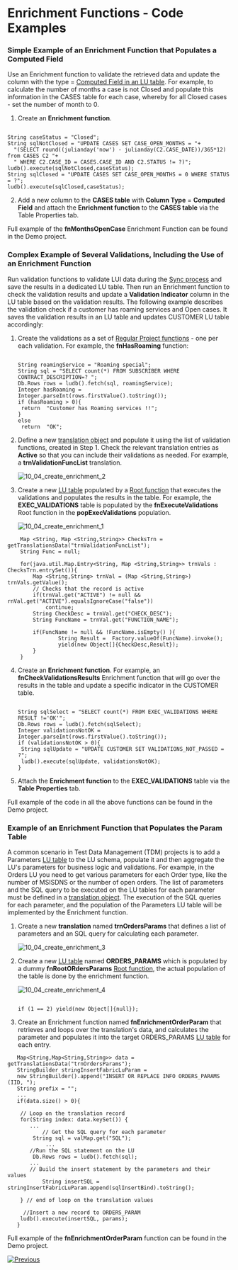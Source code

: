 # Enrichment Functions - Code Examples
### Simple Example of an Enrichment Function that Populates a Computed Field

Use an Enrichment function to validate the retrieved data and update the column with the type = [Computed Field in an LU table](/articles/06_LU_tables/02_create_an_LU_table.md#column-type). For example, to calculate the number of months a case is not Closed and populate this information in the CASES table for each case, whereby for all Closed cases - set the number of month to 0.

1. Create an **Enrichment function**.
 <pre><code>
String caseStatus = "Closed";
String sqlNotClosed = "UPDATE CASES SET CASE_OPEN_MONTHS = "+
  "(SELECT round((julianday('now') - julianday(C2.CASE_DATE))/365*12) from CASES C2 "+
  " WHERE C2.CASE_ID = CASES.CASE_ID AND C2.STATUS != ?)";
ludb().execute(sqlNotClosed,caseStatus);
String sqlClosed = "UPDATE CASES SET CASE_OPEN_MONTHS = 0 WHERE STATUS = ?";
ludb().execute(sqlClosed,caseStatus);
</code></pre>

2. Add a new column to the **CASES table** with **Column Type** = **Computed Field** and attach the **Enrichment function** to the **CASES table** via the Table Properties tab. 

Full example of the **fnMonthsOpenCase** Enrichment Function can be found in the Demo project.

### Complex Example of Several Validations, Including the Use of an Enrichment Function 

Run validation functions to validate LUI data during the [Sync process](/articles/14_sync_LU_instance/01_sync_LUI_overview.md) and save the results in a dedicated LU table. Then run an Enrichment function to check the validation results and update a **Validation Indicator** column in the LU table based on the validation results. The following example describes the validation check if a customer has roaming services and Open cases. It saves the validation results in an LU table and updates CUSTOMER LU table accordingly:

1. Create the validations as a set of [Regular Project functions](/articles/07_table_population/08_project_functions.md#regular-function) - one per each validation. For example, the **fnHasRoaming** function:

   <pre><code>
   String roamingService = "Roaming special";
   String sql = "SELECT count(*) FROM SUBSCRIBER WHERE CONTRACT_DESCRIPTION=? ";
   Db.Rows rows = ludb().fetch(sql, roamingService);
   Integer hasRoaming = Integer.parseInt(rows.firstValue().toString());
   if (hasRoaming > 0){
   	return  "Customer has Roaming services !!";
   }
   else
   	return  "OK";
   </code></pre>

2. Define a new [translation object](/articles/09_translations/02_creating_a_new_translation_in_fabric.md) and populate it using the list of validation functions, created in Step 1. Check the relevant translation entries as **Active** so that you can include their validations as needed. For example, a **trnValidationFuncList** translation.

   ![10_04_create_enrichment_2](/articles/10_enrichment_function/images/10_04_enrichment_code_examples_2.PNG)

3. Create a new [LU table](/articles/06_LU_tables/02_create_an_LU_table.md) populated by a [Root function](/articles/07_table_population/08_project_functions.md#root-function) that executes the validations and populates the results in the table. For example, the **EXEC_VALIDATIONS** table is populated by the **fnExecuteValidations** Root function in the **popExecValidations** population.

   ![10_04_create_enrichment_1](/articles/10_enrichment_function/images/10_04_enrichment_code_examples_1.PNG)

~~~
	Map <String, Map <String,String>> ChecksTrn = getTranslationsData("trnValidationFuncList");
	String Func = null;

	for(java.util.Map.Entry<String, Map <String,String>> trnVals : ChecksTrn.entrySet()){
		Map <String,String> trnVal = (Map <String,String>) trnVals.getValue();
		// Checks that the record is active
		if(trnVal.get("ACTIVE") != null && rnVal.get("ACTIVE").equalsIgnoreCase("false"))
			continue;
		String CheckDesc = trnVal.get("CHECK_DESC");
		String FuncName = trnVal.get("FUNCTION_NAME");

		if(FuncName != null && !FuncName.isEmpty() ){
	    		String Result =  Factory.valueOf(FuncName).invoke();			
	    		yield(new Object[]{CheckDesc,Result});
		}
	}
~~~

4. Create an **Enrichment function**. For example, an **fnCheckValidationsResults** Enrichment function that will go over the results in the table and update a specific indicator in the CUSTOMER table.

   <pre><code>
   String sqlSelect = "SELECT count(*) FROM EXEC_VALIDATIONS WHERE RESULT !='OK'";
   Db.Rows rows = ludb().fetch(sqlSelect);
   Integer validationsNotOK = Integer.parseInt(rows.firstValue().toString());
   if (validationsNotOK > 0){
   	String sqlUpdate = "UPDATE CUSTOMER SET VALIDATIONS_NOT_PASSED = ?";
   	ludb().execute(sqlUpdate, validationsNotOK);
   }
   </code></pre>

5. Attach the **Enrichment function** to the **EXEC_VALIDATIONS** table via the **Table Properties** tab. 

Full example of the code in all the above functions can be found in the Demo project.


### Example of an Enrichment Function that Populates the Param Table

A common scenario in Test Data Management (TDM) projects is to add a Parameters [LU table](/articles/06_LU_tables/02_create_an_LU_table.md) to the LU schema, populate it and then aggregate the LU's parameters for business logic and validations. For example, in the Orders LU you need to get various parameters for each Order type, like the number of MSISDNS or the number of open orders. The list of parameters and the SQL query to be executed on the LU tables for each parameter must be defined in a [translation object](/articles/09_translations/01_translations_overview_and_use_cases.md). The execution of the SQL queries for each parameter, and the population of the Parameters LU table will be implemented by the Enrichment function.

1. Create a new **translation** named **trnOrdersParams** that defines a list of parameters and an SQL query for calculating each parameter.

   ![10_04_create_enrichment_3](/articles/10_enrichment_function/images/10_04_enrichment_code_examples_3.PNG)
   
2. Create a new [LU table](/articles/06_LU_tables/02_create_an_LU_table.md) named **ORDERS_PARAMS** which is populated by a dummy **fnRootORdersParams** [Root function](/articles/07_table_population/08_project_functions.md#root-function), the actual population of the table is done by the enrichment function.

   ![10_04_create_enrichment_4](/articles/10_enrichment_function/images/10_04_enrichment_code_examples_4.PNG)

   <pre><code>
   if (1 == 2) yield(new Object[]{null});
   </code></pre>

3. Create an Enrichment function named **fnEnrichmentOrderParam** that retrieves and loops over the translation's data, and calculates the parameter and populates it into the target ORDERS_PARAMS [LU table](/articles/06_LU_tables/01_LU_tables_overview.md) for each entry.

~~~
   Map<String,Map<String,String>> data = getTranslationsData("trnOrdersParams");
   StringBuilder stringInsertFabricLuParam = 
   new StringBuilder().append("INSERT OR REPLACE INFO ORDERS_PARAMS (IID, ");
   String prefix = "";
   ...
   if(data.size() > 0){
   
   	// Loop on the translation record
	for(String index: data.keySet()) {
   	   ...
    	   // Get the SQL query for each parameter
	    String sql = valMap.get("SQL");
    		...
   	   //Run the SQL statement on the LU
	    Db.Rows rows = ludb().fetch(sql);
   	   ...
   	   // Build the insert statement by the parameters and their values
           String insertSQL = stringInsertFabricLuParam.append(sqlInsertBind).toString();
	
	} // end of loop on the translation values
     
     //Insert a new record to ORDERS_PARAM
    ludb().execute(insertSQL, params);
   }
~~~
Full example of the **fnEnrichmentOrderParam** function can be found in the Demo project.

[![Previous](/articles/images/Previous.png)](/articles/10_enrichment_function/03_create_edit_enrichment_function.md)
